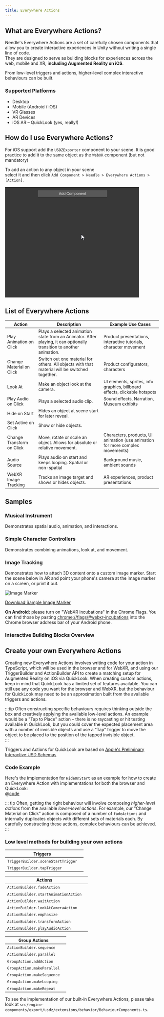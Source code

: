 ```yaml
---
title: Everywhere Actions
---
```


## What are Everywhere Actions?

Needle's Everywhere Actions are a set of carefully chosen components that allow you to create interactive experiences in Unity without writing a single line of code.  
They are designed to serve as building blocks for experiences across the web, mobile and XR, **including Augmented Reality on iOS**.  

From low-level triggers and actions, higher-level complex interactive behaviours can be built.  

### Supported Platforms
- Desktop
- Mobile (Android / iOS)
- VR Glasses
- AR Devices
- iOS AR – QuickLook (yes, really!)

## How do I use Everywhere Actions?

For iOS support add the `USDZExporter` component to your scene. It is good practice to add it to the same object as the `WebXR` component (but not mandatory)

To add an action to any object in your scene  
select it and then click `Add Component > Needle > Everywhere Actions > [Action]`.

![](/imgs/everywhere-actions-component-menu.gif)

## List of Everywhere Actions

| Action | Description | Example Use Cases |
| --- | --- | --- |
| Play Animation on Click | Plays a selected animation state from an Animator. After playing, it can optionally transition to another animation. | Product presentations, interactive tutorials, character movement |
| Change Material on Click | Switch out one material for others. All objects with that material will be switched together. | Product configurators, characters |
| Look At | Make an object look at the camera. | UI elements, sprites, info graphics, billboard effects, clickable hotspots |
| Play Audio on Click | Plays a selected audio clip. | Sound effects, Narration, Museum exhibits |
| Hide on Start | Hides an object at scene start for later reveal. |
| Set Active on Click | Show or hide objects. |  |
| Change Transform on Click | Move, rotate or scale an object. Allows for absolute or relative movement. | Characters, products, UI animation (use animation for more complex movements) |
| Audio Source | Plays audio on start and keeps looping. Spatial or non-spatial | Background music, ambient sounds |
| WebXR Image Tracking | Tracks an image target and shows or hides objects. | AR experiences, product presentations |

## Samples

### Musical Instrument

Demonstrates spatial audio, animation, and interactions.

<sample src="https://engine.needle.tools/samples-uploads/musical-instrument" />

### Simple Character Controllers

Demonstrates combining animations, look at, and movement.  

<sample src="https://engine.needle.tools/samples-uploads/usdz-characters" />

### Image Tracking

Demonstrates how to attach 3D content onto a custom image marker. Start the scene below in AR and point your phone's camera at the image marker on a screen, or print it out.     

<img src="https://engine.needle.tools/samples-uploads/image-tracking/assets/needle-marker.png" alt="Image Marker" width=300 />    

<a href="https://engine.needle.tools/samples-uploads/image-tracking/assets/needle-marker.png" target="_blank">Download Sample Image Marker</a>  

**On Android:** please turn on "WebXR Incubations" in the Chrome Flags. You can find those by pasting [chrome://flags/#webxr-incubations](chrome://flags/#webxr-incubations) into the Chrome browser address bar of your Android phone.  

<sample src="https://engine.needle.tools/samples-uploads/image-tracking" />

### Interactive Building Blocks Overview

<sample src="https://engine.needle.tools/samples-uploads/usdz-interactivity" />

## Create your own Everywhere Actions

Creating new Everywhere Actions involves writing code for your action in TypeScript, which will be used in the browser and for WebXR, and using our TriggerBuilder and ActionBuilder API to create a matching setup for Augmented Reality on iOS via QuickLook. When creating custom actions, keep in mind that QuickLook has a limited set of features available. You can still use any code you want for the browser and WebXR, but the behaviour for QuickLook may need to be an approximation built from the available triggers and actions. 

:::tip
Often constructing specific behaviours requires thinking outside the box and creatively applying the available low-level actions. An example would be a "Tap to Place" action – there is no raycasting or hit testing available in QuickLook, but you could cover the expected placement area with a number of invisible objects and use a "Tap" trigger to move the object to be placed to the position of the tapped invisible object.  
:::

Triggers and Actions for QuickLook are based on [Apple's Preliminary Interactive USD Schemas](https://developer.apple.com/documentation/arkit/usdz_schemas_for_ar/actions_and_triggers)

### Code Example

Here's the implementation for `HideOnStart` as an example for how to create an Everywhere Action with implementations for both the browser and QuickLook:  
@[code](@code/component-everywhere-action-hideonstart.ts)

::: tip
Often, getting the right behaviour will involve composing _higher-level actions_ from the available _lower-level actions_. For example, our "Change Material on Click" action is composed of a number of `fadeActions` and internally duplicates objects with different sets of materials each. By carefully constructing these actions, complex behaviours can be achieved.  
:::

### Low level methods for building your own actions

| Triggers | |
| --- | --- |
| `TriggerBuilder.sceneStartTrigger` | |
| `TriggerBuilder.tapTrigger` | |

| Actions | |
| --- | --- |
| `ActionBuilder.fadeAction` | |
| `ActionBuilder.startAnimationAction` | |
| `ActionBuilder.waitAction` | |
| `ActionBuilder.lookAtCameraAction` | |
| `ActionBuilder.emphasize` | |
| `ActionBuilder.transformAction` | |
| `ActionBuilder.playAudioAction` | |

|  Group Actions | |
| --- | --- |
| `ActionBuilder.sequence` | |
| `ActionBuilder.parallel` | |
| `GroupAction.addAction` | |
| `GroupAction.makeParallel` | |
| `GroupAction.makeSequence` | |
| `GroupAction.makeLooping` | |
| `GroupAction.makeRepeat` | |

To see the implementation of our built-in Everywhere Actions, please take look at `src/engine-components/export/usdz/extensions/behavior/BehaviourComponents.ts`.
